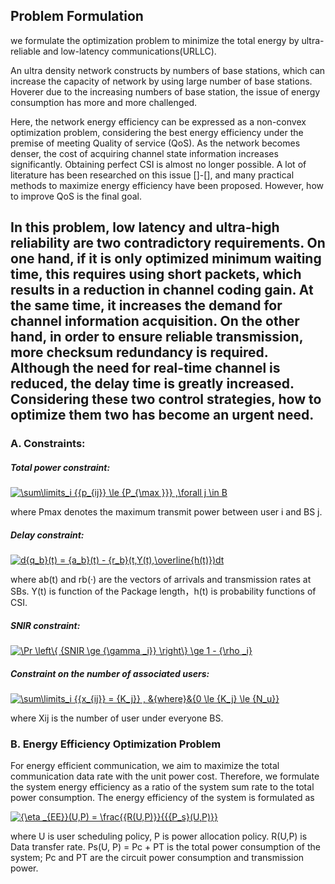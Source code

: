 ## Problem Formulation

we formulate the optimization problem to minimize the total energy by ultra-reliable and low-latency communications(URLLC).

An ultra density network constructs by numbers of base stations, which can increase the capacity of network by using large number of base stations. Hoverer due to the increasing numbers of base station, the issue of energy consumption has more and more challenged.


Here, the network energy efficiency can be expressed as a non-convex optimization problem, considering the best energy efficiency under the premise of meeting Quality of service (QoS).
As the network becomes denser, the cost of acquiring channel state information increases significantly. Obtaining perfect CSI is almost no longer possible. A lot of literature has been researched on this issue []-[], and many practical methods to maximize energy efficiency have been proposed. However, how to improve QoS is the final goal.

In this problem, low latency and ultra-high reliability are two contradictory requirements. On one hand, if it is only optimized minimum waiting time, this requires using short packets, which results in a reduction in channel coding gain. At the same time, it increases the demand for channel information acquisition.  On the other hand, in order to ensure reliable transmission, more checksum redundancy is required. Although the need for real-time channel is reduced, the delay time is greatly increased. Considering these two control strategies, how to optimize them two has become an urgent need.
---
### A. Constraints:

##### Total power constraint:

<a href="https://www.codecogs.com/eqnedit.php?latex=\sum\limits_i&space;{{p_{ij}}&space;\le&space;{P_{\max&space;}}}&space;,\forall&space;j&space;\in&space;B" target="_blank"><img src="https://latex.codecogs.com/gif.latex?\sum\limits_i&space;{{p_{ij}}&space;\le&space;{P_{\max&space;}}}&space;,\forall&space;j&space;\in&space;B" title="\sum\limits_i {{p_{ij}} \le {P_{\max }}} ,\forall j \in B" /></a>

where Pmax denotes the maximum transmit power between user i and BS j.

##### Delay constraint:

<a href="https://www.codecogs.com/eqnedit.php?latex=d{q_b}(t)&space;=&space;{a_b}(t)&space;-&space;{r_b}(t,Y(t),\overline{h(t)})dt" target="_blank"><img src="https://latex.codecogs.com/gif.latex?d{q_b}(t)&space;=&space;{a_b}(t)&space;-&space;{r_b}(t,Y(t),\overline{h(t)})dt" title="d{q_b}(t) = {a_b}(t) - {r_b}(t,Y(t),\overline{h(t)})dt" /></a>

where ab(t) and rb(·) are the vectors of arrivals and transmission rates at SBs. Y(t) is function of the Package length，h(t) is probability functions of CSI.


##### SNIR constraint:

<a href="https://www.codecogs.com/eqnedit.php?latex=\Pr&space;\left\{&space;{SNIR&space;\ge&space;{\gamma&space;_i}}&space;\right\}&space;\ge&space;1&space;-&space;{\rho&space;_i}" target="_blank"><img src="https://latex.codecogs.com/gif.latex?\Pr&space;\left\{&space;{SNIR&space;\ge&space;{\gamma&space;_i}}&space;\right\}&space;\ge&space;1&space;-&space;{\rho&space;_i}" title="\Pr \left\{ {SNIR \ge {\gamma _i}} \right\} \ge 1 - {\rho _i}" /></a>

##### Constraint on the number of associated users:

<a href="https://www.codecogs.com/eqnedit.php?latex=\sum\limits_i&space;{{x_{ij}}&space;=&space;{K_j}}&space;,&space;&{where}&{0&space;\le&space;{K_j}&space;\le&space;{N_u}}" target="_blank"><img src="https://latex.codecogs.com/gif.latex?\sum\limits_i&space;{{x_{ij}}&space;=&space;{K_j}}&space;,&space;&{where}&{0&space;\le&space;{K_j}&space;\le&space;{N_u}}" title="\sum\limits_i {{x_{ij}} = {K_j}} , &{where}&{0 \le {K_j} \le {N_u}}" /></a>

where Xij is the number of user under everyone BS.


### B. Energy Efficiency Optimization Problem

For energy efficient communication, we aim to maximize the total communication data rate with the unit power cost. Therefore, we formulate the system energy efficiency as a ratio of the system sum rate to the total power consumption. The energy efficiency of the system is formulated as

<a href="https://www.codecogs.com/eqnedit.php?latex={\eta&space;_{EE}}(U,P)&space;=&space;\frac{R(U,P)}{{P_s}(U,P)}" target="_blank"><img src="https://latex.codecogs.com/gif.latex?{\eta&space;_{EE}}(U,P)&space;=&space;\frac{{R(U,P)}}{{{P_s}(U,P)}}" title="{\eta _{EE}}(U,P) = \frac{{R(U,P)}}{{{P_s}(U,P)}}" /></a>

where U is user scheduling policy, P is power allocation policy. R(U,P) is Data transfer rate. Ps(U, P) = Pc + PT is the total power consumption of the system; Pc and PT are the circuit power consumption and transmission power.
